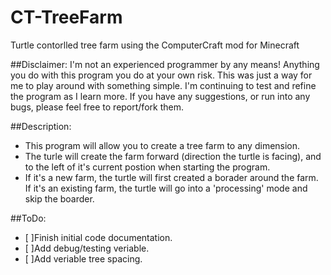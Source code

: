# CT-TreeFarm
Turtle contorlled tree farm using the ComputerCraft mod for Minecraft

##Disclaimer:
I'm not an experienced programmer by any means! Anything you do with this program you do at your own risk. This was just a way for me to play around with something simple. I'm continuing to test and refine the program as I learn more. If you have any suggestions, or run into any bugs, please feel free to report/fork them.

##Description:
- This program will allow you to create a tree farm to any dimension. 
- The turle will create the farm forward (direction the turtle is facing), and to the left of it's current postion when starting the program.
- If it's a new farm, the turtle will first created a borader around the farm. If it's an existing farm, the turtle will go into a 'processing' mode and skip the boarder.

##ToDo:
- [ ]Finish initial code documentation.
- [ ]Add debug/testing veriable.
- [ ]Add veriable tree spacing.
